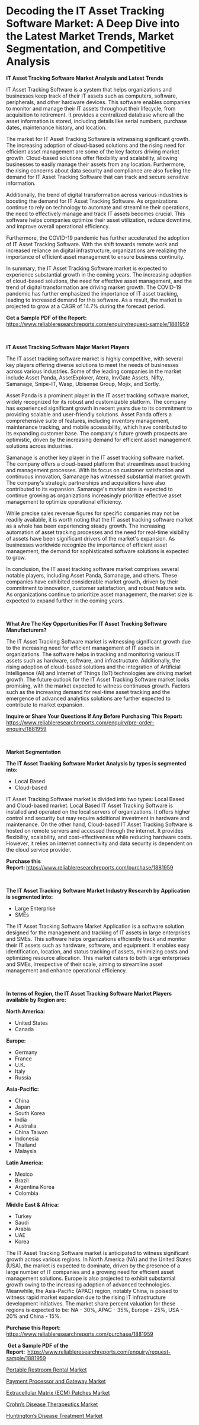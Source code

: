 <p><h1>Decoding the IT Asset Tracking Software Market: A Deep Dive into the Latest Market Trends, Market Segmentation, and Competitive Analysis</h1></p><p><strong>IT Asset Tracking Software Market Analysis and Latest Trends</strong></p>
<p><p>IT Asset Tracking Software is a system that helps organizations and businesses keep track of their IT assets such as computers, software, peripherals, and other hardware devices. This software enables companies to monitor and manage their IT assets throughout their lifecycle, from acquisition to retirement. It provides a centralized database where all the asset information is stored, including details like serial numbers, purchase dates, maintenance history, and location.</p><p>The market for IT Asset Tracking Software is witnessing significant growth. The increasing adoption of cloud-based solutions and the rising need for efficient asset management are some of the key factors driving market growth. Cloud-based solutions offer flexibility and scalability, allowing businesses to easily manage their assets from any location. Furthermore, the rising concerns about data security and compliance are also fueling the demand for IT Asset Tracking Software that can track and secure sensitive information.</p><p>Additionally, the trend of digital transformation across various industries is boosting the demand for IT Asset Tracking Software. As organizations continue to rely on technology to automate and streamline their operations, the need to effectively manage and track IT assets becomes crucial. This software helps companies optimize their asset utilization, reduce downtime, and improve overall operational efficiency.</p><p>Furthermore, the COVID-19 pandemic has further accelerated the adoption of IT Asset Tracking Software. With the shift towards remote work and increased reliance on digital infrastructure, organizations are realizing the importance of efficient asset management to ensure business continuity.</p><p>In summary, the IT Asset Tracking Software market is expected to experience substantial growth in the coming years. The increasing adoption of cloud-based solutions, the need for effective asset management, and the trend of digital transformation are driving market growth. The COVID-19 pandemic has further emphasized the importance of IT asset tracking, leading to increased demand for this software. As a result, the market is projected to grow at a CAGR of 14.7% during the forecast period.</p></p>
<p><strong>Get a Sample PDF of the Report:&nbsp;</strong> <a href="https://www.reliableresearchreports.com/enquiry/request-sample/1881959">https://www.reliableresearchreports.com/enquiry/request-sample/1881959</a></p>
<p>&nbsp;</p>
<p><strong>IT Asset Tracking Software Major Market Players</strong></p>
<p><p>The IT asset tracking software market is highly competitive, with several key players offering diverse solutions to meet the needs of businesses across various industries. Some of the leading companies in the market include Asset Panda, AssetExplorer, Atera, InvGate Assets, Nifty, Samanage, Snipe-IT, Wasp, Ubisense Group, Mojix, and Sortly.</p><p>Asset Panda is a prominent player in the IT asset tracking software market, widely recognized for its robust and customizable platform. The company has experienced significant growth in recent years due to its commitment to providing scalable and user-friendly solutions. Asset Panda offers a comprehensive suite of features, including inventory management, maintenance tracking, and mobile accessibility, which have contributed to its expanding customer base. The company's future growth prospects are optimistic, driven by the increasing demand for efficient asset management solutions across industries.</p><p>Samanage is another key player in the IT asset tracking software market. The company offers a cloud-based platform that streamlines asset tracking and management processes. With its focus on customer satisfaction and continuous innovation, Samanage has witnessed substantial market growth. The company's strategic partnerships and acquisitions have also contributed to its expansion. Samanage's market size is expected to continue growing as organizations increasingly prioritize effective asset management to optimize operational efficiency.</p><p>While precise sales revenue figures for specific companies may not be readily available, it is worth noting that the IT asset tracking software market as a whole has been experiencing steady growth. The increasing automation of asset tracking processes and the need for real-time visibility of assets have been significant drivers of the market's expansion. As businesses worldwide recognize the importance of efficient asset management, the demand for sophisticated software solutions is expected to grow.</p><p>In conclusion, the IT asset tracking software market comprises several notable players, including Asset Panda, Samanage, and others. These companies have exhibited considerable market growth, driven by their commitment to innovation, customer satisfaction, and robust feature sets. As organizations continue to prioritize asset management, the market size is expected to expand further in the coming years.</p></p>
<p>&nbsp;</p>
<p><strong>What Are The Key Opportunities For IT Asset Tracking Software Manufacturers?</strong></p>
<p><p>The IT Asset Tracking Software market is witnessing significant growth due to the increasing need for efficient management of IT assets in organizations. The software helps in tracking and monitoring various IT assets such as hardware, software, and infrastructure. Additionally, the rising adoption of cloud-based solutions and the integration of Artificial Intelligence (AI) and Internet of Things (IoT) technologies are driving market growth. The future outlook for the IT Asset Tracking Software market looks promising, with the market expected to witness continuous growth. Factors such as the increasing demand for real-time asset tracking and the emergence of advanced analytics solutions are further expected to contribute to market expansion.</p></p>
<p><strong>Inquire or Share Your Questions If Any Before Purchasing This Report:</strong> <a href="https://www.reliableresearchreports.com/enquiry/pre-order-enquiry/1881959">https://www.reliableresearchreports.com/enquiry/pre-order-enquiry/1881959</a></p>
<p>&nbsp;</p>
<p><strong>Market Segmentation</strong></p>
<p><strong>The IT Asset Tracking Software Market Analysis by types is segmented into:</strong></p>
<p><ul><li>Local Based</li><li>Cloud-based</li></ul></p>
<p><p>IT Asset Tracking Software market is divided into two types: Local Based and Cloud-based market. Local Based IT Asset Tracking Software is installed and operated on the local servers of organizations. It offers higher control and security but may require additional investment in hardware and maintenance. On the other hand, Cloud-based IT Asset Tracking Software is hosted on remote servers and accessed through the internet. It provides flexibility, scalability, and cost-effectiveness while reducing hardware costs. However, it relies on internet connectivity and data security is dependent on the cloud service provider.</p></p>
<p><strong>Purchase this Report:&nbsp;</strong><a href="https://www.reliableresearchreports.com/purchase/1881959">https://www.reliableresearchreports.com/purchase/1881959</a></p>
<p>&nbsp;</p>
<p><strong>The IT Asset Tracking Software Market Industry Research by Application is segmented into:</strong></p>
<p><ul><li>Large Enterprise</li><li>SMEs</li></ul></p>
<p><p>The IT Asset Tracking Software Market Application is a software solution designed for the management and tracking of IT assets in large enterprises and SMEs. This software helps organizations efficiently track and monitor their IT assets such as hardware, software, and equipment. It enables easy identification, location, and status tracking of assets, minimizing costs and optimizing resource allocation. This market caters to both large enterprises and SMEs, irrespective of their scale, aiming to streamline asset management and enhance operational efficiency.</p></p>
<p>&nbsp;</p>
<p><strong>In terms of Region, the IT Asset Tracking Software Market Players available by Region are:</strong></p>
<p>
    <p> <strong> North America: </strong>
        <ul>
            <li>United States</li>
            <li>Canada</li>
        </ul>
        </p> 
    <p> <strong> Europe: </strong>
        <ul>
            <li>Germany</li>
            <li>France</li>
            <li>U.K.</li>
            <li>Italy</li>
            <li>Russia</li>
        </ul>
        </p> 
    <p> <strong> Asia-Pacific: </strong>
        <ul>
            <li>China</li>
            <li>Japan</li>
            <li>South Korea</li>
            <li>India</li>
            <li>Australia</li>
            <li>China Taiwan</li>
            <li>Indonesia</li>
            <li>Thailand</li>
            <li>Malaysia</li>
        </ul>
        </p> 
    <p> <strong> Latin America: </strong>
        <ul>
            <li>Mexico</li>
            <li>Brazil</li>
            <li>Argentina Korea</li>
            <li>Colombia</li>
        </ul>
        </p> 
    <p> <strong> Middle East & Africa: </strong>
        <ul>
            <li>Turkey</li>
            <li>Saudi</li>
            <li>Arabia</li>
            <li>UAE</li>
            <li>Korea</li>
        </ul>
    </p>
    </p>
<p><p>The IT Asset Tracking Software market is anticipated to witness significant growth across various regions. In North America (NA) and the United States (USA), the market is expected to dominate, driven by the presence of a large number of IT companies and a growing need for efficient asset management solutions. Europe is also projected to exhibit substantial growth owing to the increasing adoption of advanced technologies. Meanwhile, the Asia-Pacific (APAC) region, notably China, is poised to witness rapid market expansion due to the rising IT infrastructure development initiatives. The market share percent valuation for these regions is expected to be: NA - 30%, APAC - 35%, Europe - 25%, USA - 20% and China - 15%.</p></p>
<p><strong>Purchase this Report: </strong><a href="https://www.reliableresearchreports.com/purchase/1881959">https://www.reliableresearchreports.com/purchase/1881959</a></p>
<p>&nbsp;<strong>Get a Sample PDF of the Report:&nbsp;&nbsp;</strong><a href="https://www.reliableresearchreports.com/enquiry/request-sample/1881959">https://www.reliableresearchreports.com/enquiry/request-sample/1881959</a></p>
<p><strong></strong></p>
<p><p><a href="https://github.com/sofayahoo2023/Market-Research-Report-List-2/blob/main/portable-restroom-rental-market.md">Portable Restroom Rental Market</a></p><p><a href="https://github.com/pizolina/Market-Research-Report-List-2/blob/main/payment-processor-and-gateway-market.md">Payment Processor and Gateway Market</a></p><p><a href="https://medium.com/@queenlittle95/extracellular-matrix-ecm-patches-market-outlook-industry-overview-and-forecast-2024-to-2031-ea678a4054cc">Extracellular Matrix (ECM) Patches Market</a></p><p><a href="https://medium.com/@queenlittle95/crohn-rsquo-s-disease-therapeutics-market-trends-and-market-analysis-forecasted-for-period-72699704da4b">Crohn’s Disease Therapeutics Market</a></p><p><a href="https://medium.com/@queenlittle95/huntington-rsquo-s-disease-treatment-market-analysis-its-cagr-market-segmentation-and-global-f70dba1c684f">Huntington’s Disease Treatment Market</a></p></p>